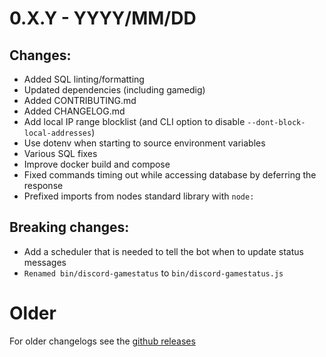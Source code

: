 # 0.X.Y - YYYY/MM/DD

## Changes:

- Added SQL linting/formatting
- Updated dependencies (including gamedig)
- Added CONTRIBUTING.md
- Added CHANGELOG.md
- Add local IP range blocklist (and CLI option to disable `--dont-block-local-addresses`)
- Use dotenv when starting to source environment variables
- Various SQL fixes
- Improve docker build and compose
- Fixed commands timing out while accessing database by deferring the response
- Prefixed imports from nodes standard library with `node:`

## Breaking changes:

- Add a scheduler that is needed to tell the bot when to update status messages
- `Renamed bin/discord-gamestatus` to `bin/discord-gamestatus.js`

# Older

For older changelogs see the [github releases](https://github.com/discord-gamestatus/discord-gamestatus/releases)